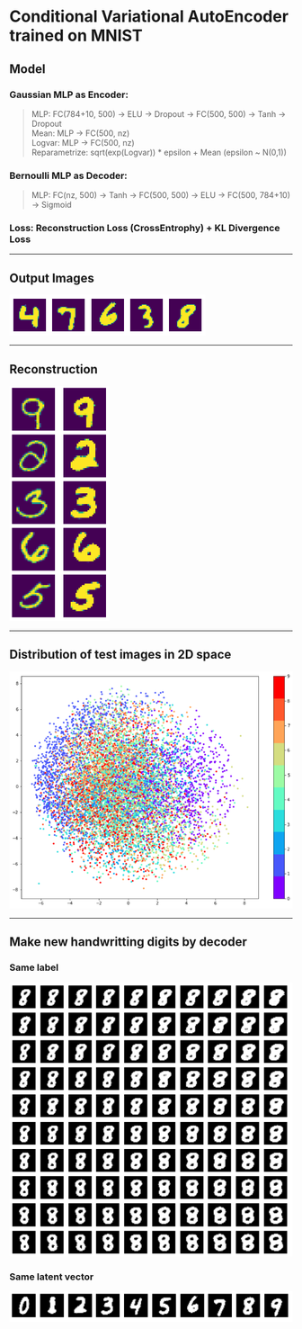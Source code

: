 Conditional Variational AutoEncoder trained on MNIST
=============

## Model
### Gaussian MLP as Encoder:  
> MLP: FC(784+10, 500) → ELU → Dropout → FC(500, 500) → Tanh → Dropout  
> Mean: MLP → FC(500, nz)  
> Logvar: MLP → FC(500, nz)  
> Reparametrize: sqrt(exp(Logvar)) * epsilon + Mean  (epsilon ~ N(0,1))  
  
### Bernoulli MLP as Decoder:  
> MLP: FC(nz, 500) → Tanh → FC(500, 500) → ELU → FC(500, 784+10) → Sigmoid  

### Loss: Reconstruction Loss (CrossEntrophy) + KL Divergence Loss  
  
------------------
## Output Images  
![output_img](./images/output_img.png)  

------------------
## Reconstruction  
![recon_img](./images/recon_img.PNG)  

------------------
## Distribution of test images in 2D space  
![test_img](./images/test_img.png)  

------------------
## Make new handwritting digits by decoder  
### Same label  
![handwritting_img_1](./images/handwritting_img1.PNG)
  
### Same latent vector  
![handwritting_img_2](./images/handwritting_img2.PNG)
